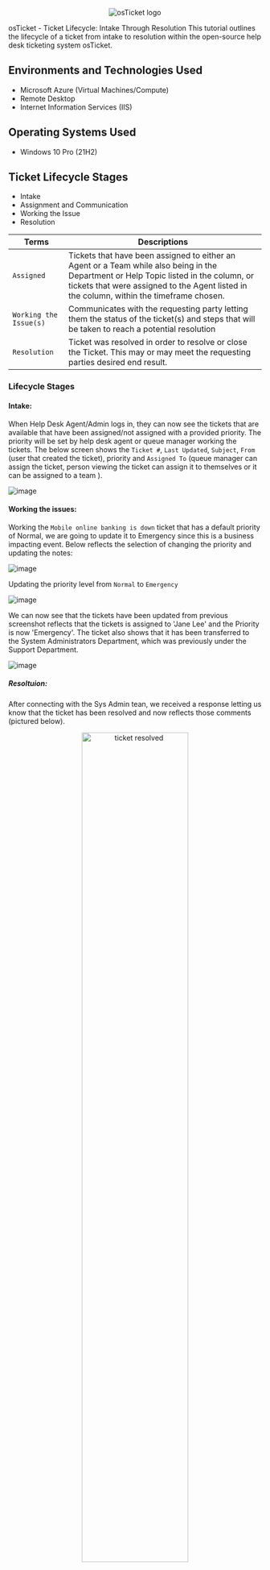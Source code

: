 <p align="center">
<img src="https://i.imgur.com/Clzj7Xs.png" alt="osTicket logo"/>
</p>

osTicket - Ticket Lifecycle: Intake Through Resolution
This tutorial outlines the lifecycle of a ticket from intake to resolution within the open-source help desk ticketing system osTicket.<br />

## Environments and Technologies Used

- Microsoft Azure (Virtual Machines/Compute)
- Remote Desktop
- Internet Information Services (IIS)

## Operating Systems Used

- Windows 10 Pro  (21H2)

## Ticket Lifecycle Stages

- Intake
- Assignment and Communication
- Working the Issue
- Resolution

| Terms | Descriptions |
| ------| -------------|
| `Assigned` | Tickets that have been assigned to either an Agent or a Team while also being in the Department or Help Topic listed in the column, or tickets that were assigned to the Agent listed in the column, within the timeframe chosen.
|`Working the Issue(s)` | Communicates with the requesting party letting them the status of the ticket(s) and steps that will be taken to reach a potential resolution
| `Resolution` | Ticket was resolved in order to resolve or close the Ticket. This may or may meet the requesting parties desired end result. |

### Lifecycle Stages 

#### Intake: 
When Help Desk Agent/Admin logs in, they can now see the tickets that are available that have been assigned/not assigned with a provided priority. The priority will be set by help desk agent or queue manager working the tickets. The below screen shows the `Ticket #`, `Last Updated`, `Subject`, `From` (user that created the ticket), priority and `Assigned To` (queue manager can assign the ticket, person viewing the ticket can assign it to themselves or it can be assigned to a team ).

![image](https://github.com/marvrodriguez/ticket-lifecycle/assets/141983161/eefa0ace-858b-48dd-914c-4b81525e2ff3)


#### Working the issues:
Working the `Mobile online banking is down` ticket that has a default priority of Normal, we are going to update it to Emergency since this is a business impacting event. Below reflects the selection of changing the priority and updating the notes: 

![image](https://github.com/marvrodriguez/ticket-lifecycle/assets/141983161/e4dcd352-4c6e-455f-b151-f8943a195ad3)

Updating the priority level from `Normal` to `Emergency`

![image](https://github.com/marvrodriguez/ticket-lifecycle/assets/141983161/4222e715-2e27-49b6-b3b7-fe1238a5f709)


We can now see that the tickets have been updated from previous screenshot reflects that the tickets is assigned to 'Jane Lee' and the Priority is now 'Emergency'. The ticket also shows that it has been transferred to the System Administrators Department, which was previously under the Support Department.

![image](https://github.com/marvrodriguez/ticket-lifecycle/assets/141983161/2d4c0188-0430-43ba-9ebd-c14273615516)


##### Resoltuion:
After connecting with the Sys Admin tean, we received a response letting us know that the ticket has been resolved and now reflects those comments (pictured below). 

<p align="center">
<img src="https://i.imgur.com/3q7KJ5c.png" height="65%" width="65%" alt="ticket resolved"/>
     </p>
     
Now that the ticket has been resolved, it will now be reflected in the 'closed' tickets column since it reached a resolution.

<p align="center">
  <img src="https://i.imgur.com/BtPSpZs.png" height="65%" width="65%" alt="ticket marked as closed"/>
</p>
<b><p align="center">Well that's a wrap, now on to the next package</b></p>
<p align="center"><b><i>"Ask yourself: How uncomfortable are you willing to become in order to reach your fullest potential?"</b></i></p>

